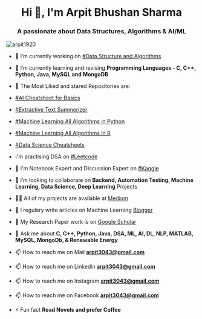 <h1 align="center">Hi 👋, I'm Arpit Bhushan Sharma</h1>
<h3 align="center">A passionate about Data Structures, Algorithms & AI/ML</h3>

<p align="left"> <img src="https://komarev.com/ghpvc/?username=arpit1920" alt="arpit1920" /> </p>

- 🔭 I’m currently working on [#Data Structure and Algorithms](https://github.com/arpit1920)
- 🌱 I’m currently learning and revising **Programming Languages - C, C++, Python, Java, MySQL and MongoDB**
- 🌹  The Most Liked and stared Repositories are:
- [#AI Cheatsheet for Basics](https://github.com/arpit1920/AI-Cheatsheets-for-basics)
- [#Extractive Text Summerizer](https://github.com/arpit1920/Extractive-Text-Summerization)
- [#Machine Learning All Algorithms in Python](https://github.com/arpit1920/Machine-Learning-all-Algorithms-Python)
- [#Machine Learning All Algorithms in R](https://github.com/arpit1920/Machine-Learning-Algorithms-by-R)
- [#Data Science Cheatsheets](https://github.com/arpit1920/Data-Science--Cheat-Sheet)
- I'm practising DSA on [#Leetcode](https://leetcode.com/arpit3043)
- 🤳 I'm Notebook Expert and Discussion Expert on [#Kaggle](https://Kaggle.com/arpit3043)
- 👯 I’m looking to collaborate on **Backend, Automation Testing, Machine Learning, Data Science, Deep Learning** Projects

- 👨‍💻 All of my projects are available at [Medium](https://arpit3043.medium.com/)

- 📝 I regulary write articles on Machine Learning [Blogger](https://www.arpit-ml.blogspot.com)

- 📝 My Research Paper work is on [Google Scholar](https://scholar.google.com/citations?user=m1ODBzcAAAAJ&hl=en)

- 💬 Ask me about **C, C++, Python, Java, DSA, ML, AI, DL, NLP, MATLAB, MySQL, MongoDb, & Renewable Energy**

- 📫 How to reach me on Mail **arpit3043@gmail.com**
- 📫 How to reach me on Linkedin **arpit3043@gmail.com**
- 📫 How to reach me on Instagram **arpit3043@gmail.com**
- 📫 How to reach me on Facebook **arpit3043@gmail.com**

- ⚡ Fun fact **Read Novels and prefer Coffee**
